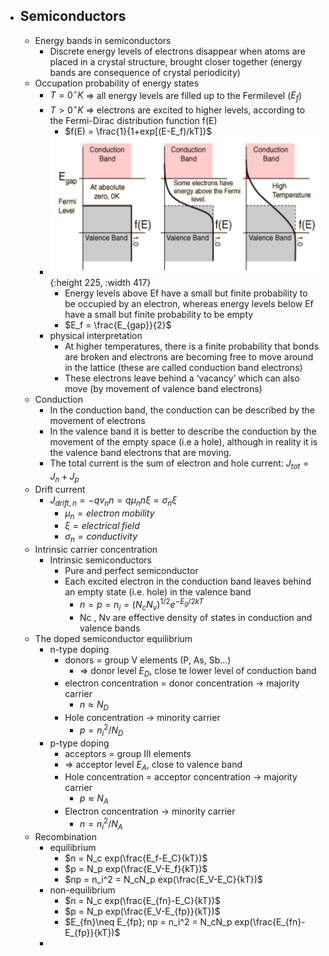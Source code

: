 - ## Semiconductors
	- Energy bands in semiconductors
		- Discrete energy levels of electrons disappear when atoms are placed in a crystal structure, brought closer together (energy bands are consequence of crystal periodicity)
	- Occupation probability of energy states
		- $T=0^\circ K$ => all energy levels are filled up to the Fermilevel ($E_f$)
		- $T>0^\circ K$ => electrons are excited to higher levels, according to the Fermi-Dirac distribution function f(E)
			- $f(E) = \frac{1}{1+exp[(E-E_f)/kT]}$
		- ![image.png](../assets/image_1685087834582_0.png){:height 225, :width 417}
			- Energy levels above Ef have a small but finite probability to be occupied by an electron, whereas energy levels below Ef have a small but finite probability to be empty
			- $E_f = \frac{E_{gap}}{2}$
		- physical interpretation
			- At higher temperatures, there is a finite probability that bonds are broken and electrons are becoming free to move around in the lattice (these are called conduction band electrons)
			- These electrons leave behind a ‘vacancy’ which can also move (by movement of valence band electrons)
	- Conduction
		- In the conduction band, the conduction can be described by the movement of electrons
		- In the valence band it is better to describe the conduction by the movement of the empty space (i.e a hole), although in reality it is the valence band electrons that are moving.
		- The total current is the sum of electron and hole current: $J_{tot}=J_n+J_p$
	- Drift current
		- $J_{drift,n}=-qv_nn = q\mu_nn\xi=\sigma_n\xi$
			- $\mu_n=electron\; mobility$
			- $\xi = electrical\; field$
			- $\sigma_n = conductivity$
	- Intrinsic carrier concentration
		- Intrinsic semiconductors
			- Pure and perfect semiconductor
			- Each excited electron in the conduction band leaves behind an empty state (i.e. hole) in the valence band
				- $n=p=n_i=(N_cN_v)^{1/2}e^{-E_g/2kT}$
				- Nc , Nv are effective density of states in conduction and valence
				  bands
	- The doped semiconductor equilibrium
		- n-type doping
			- donors = group V elements (P, As, Sb...)
				- => donor level $E_D$, close te lower level of conduction band
			- electron concentration = donor concentration -> majority carrier
				- $n\approx N_D$
			- Hole concentration -> minority carrier
				- $p = n_i^2/N_D$
		- p-type doping
			- acceptors = group III elements
			- => acceptor level $E_A$, close to valence band
			- Hole concentration = acceptor concentration -> majority carrier
				- $p\approx N_A$
			- Electron concentration -> minority carrier
				- $n = n_i^2/N_A$
	- Recombination
		- equilibrium
			- $n = N_c exp(\frac{E_f-E_C}{kT})$
			- $p = N_p exp(\frac{E_V-E_f}{kT})$
			- $np = n_i^2 = N_cN_p exp(\frac{E_V-E_C}{kT})$
		- non-equilibrium
			- $n = N_c exp(\frac{E_{fn}-E_C}{kT})$
			- $p = N_p exp(\frac{E_V-E_{fp}}{kT})$
			- $E_{fn}\neq E_{fp}; np = n_i^2 = N_cN_p exp(\frac{E_{fn}-E_{fp}}{kT})$
		-